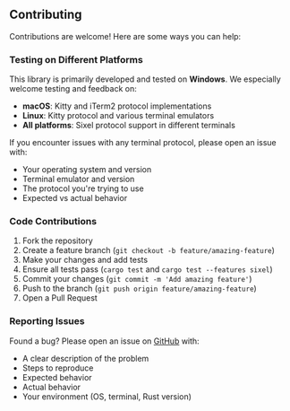 ## Contributing

Contributions are welcome! Here are some ways you can help:

### Testing on Different Platforms

This library is primarily developed and tested on **Windows**. We especially welcome testing and feedback on:

- **macOS**: Kitty and iTerm2 protocol implementations
- **Linux**: Kitty protocol and various terminal emulators
- **All platforms**: Sixel protocol support in different terminals

If you encounter issues with any terminal protocol, please open an issue with:
- Your operating system and version
- Terminal emulator and version
- The protocol you're trying to use
- Expected vs actual behavior

### Code Contributions

1. Fork the repository
2. Create a feature branch (`git checkout -b feature/amazing-feature`)
3. Make your changes and add tests
4. Ensure all tests pass (`cargo test` and `cargo test --features sixel`)
5. Commit your changes (`git commit -m 'Add amazing feature'`)
6. Push to the branch (`git push origin feature/amazing-feature`)
7. Open a Pull Request

### Reporting Issues

Found a bug? Please open an issue on [GitHub](https://github.com/yyxxryrx/image_to_console/issues) with:
- A clear description of the problem
- Steps to reproduce
- Expected behavior
- Actual behavior
- Your environment (OS, terminal, Rust version)
